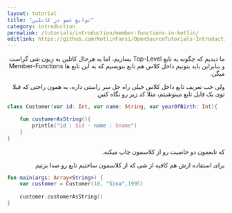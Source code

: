 ```yaml
---
layout: tutorial
title: "توابعِ عضو در کاتلین"
category: introduction
permalink: /tutorials/introduction/member-functions-in-kotlin/
editlink: https://github.com/KotlinFarsi/OpenSourceTutorials-Introduction/edit/master/src/member-functions-in-kotlin/README.md
---
```



<div dir="rtl" markdown="1">




ما دیدیم که چگونه یه تابع Top-Level بسازیم، اما به هرحال کاتلین یه زبون شی گراست و بنابراین باید بتونیم داخل کلاس هم تابع بنویسیم که به این تابع ها Member-Functions میگن.

ولی خب تعریف تابع داخل کلاس خیلی راه حل سر راستی داره، به همون راحتی که قبلا توی یک فایل تابع مینوشیتم، مثلا کد زیر رو نگاه کنین

</div>

```kotlin
class Customer(var id: Int, var name: String, var yearOfBirth: Int){

    fun customerAsString(){
        println("id : $id - name : $name")
    }
}
```

<div dir="rtl" markdown="1">

که تابعمون دو خاصیت رو از کلاسمون چاپ میکنه.

برای استفاده ازش هم کافیه از شی که از کلاسمون ساختیم تابع رو صدا بزنیم

</div>

```kotlin
fun main(args: Array<String>) {
    var customer = Customer(10, "Sina",1995)
    
    customer.customerAsString()
}
```
